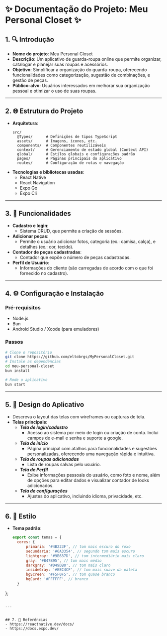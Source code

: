 # ✨ **Documentação do Projeto: Meu Personal Closet** ✨

## 1. 🔍 Introdução
- **Nome do projeto**: Meu Personal Closet
- **Descrição**: Um aplicativo de guarda-roupa online que permite organizar, catalogar e planejar suas roupas e acessórios.
- **Objetivo**: Simplificar a organização do guarda-roupa, oferecendo funcionalidades como categorização, sugestão de combinações, e gestão de peças.
- **Público-alvo**: Usuários interessados em melhorar sua organização pessoal e otimizar o uso de suas roupas.

---

## 2. 🌐 Estrutura do Projeto
- **Arquitetura**:
  ```
  src/
    @Types/      # Definições de tipos TypeScript
    assets/      # Imagens, ícones, etc.
    components/  # Componentes reutilizáveis
    context/     # Gerenciamento de estado global (Context API)
    global/      # Estilos globais e configurações padrão
    pages/       # Páginas principais do aplicativo
    routes/      # Configuração de rotas e navegação
  ```
- **Tecnologias e bibliotecas usadas**:
  - React Native
  - React Navigation
  - Expo Go
  - Expo Cli

---

## 3. 📂 Funcionalidades
- **Cadastro e login**:
  - Sistema CRUD, que permite a criação de sessóes.
- **Adicionar peças**:
  - Permite o usuário adicionar fotos, categoria (ex.: camisa, calça), e detalhes (ex.: cor, tecido).
- **Contador de peças cadastradas**:
  - Contador que expõe o número de peças cadastradas.
- **Perfil de Usuário**:
  - Informações do cliente (são carregadas de acordo com o que foi fornecido no cadastro).

---

## 4. ⚙️ Configuração e Instalação

### Pré-requisitos
- Node.js
- Bun
- Android Studio / Xcode (para emuladores)

### Passos
```bash
# Clone o repositório
git clone https://github.com/eltobrgs/MyPersonalCloset.git
# Instale as dependências
cd meu-personal-closet
bun install

# Rode o aplicativo
bun start
```

---

## 5. 🎨 Design do Aplicativo
- Descreva o layout das telas com wireframes ou capturas de tela.
- **Telas principais**:
  - ***Tela de login/cadastro***
    - Acesso ao sistema por meio de login ou criação de conta. Inclui campos de e-mail e senha e suporte a google.
  - ***Tela de início***
    - Página principal com atalhos para funcionalidades e sugestões personalizadas, oferecendo uma navegação rápida e intuitiva.
  - ***Tela de roupas adicionadas***
    - Lista de roupas salvas pelo usuário.
  - ***Tela de Perfil***
    - Exibe informações pessoais do usuário, como foto e nome, além de opções para editar dados e visualizar contador de looks adicionados.
  - ***Tela de configurações***
    - Ajustes do aplicativo, incluindo idioma, privacidade, etc.

---

## 6. 🎨 Estilo
- **Tema padrão**:
  ```javascript
  export const temas = {
    cores: {
        primaria: '#4B223F', // tom mais escuro do roxo
        secundaria: '#6A3354', // segundo tom mais escuro
        lightgray: '#9B637D', // tom intermediário mais claro
        gray: '#B47B95', // tom mais médio
        darkgray: '#D49DB0', // tom mais claro
        insideGray: '#EEC4CF', // tom mais suave da paleta
        bgScreen: '#F5F0F5', // tom quase branco
        bgCard: '#FFFFFF', // branco
    }
};

  ```

---


## 7. 🔗 Referências
- https://reactnative.dev/docs/
- https://docs.expo.dev/

